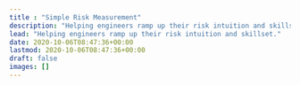 ```yaml
---
title : "Simple Risk Measurement"
description: "Helping engineers ramp up their risk intuition and skillset."
lead: "Helping engineers ramp up their risk intuition and skillset."
date: 2020-10-06T08:47:36+00:00
lastmod: 2020-10-06T08:47:36+00:00
draft: false
images: []
---
```

